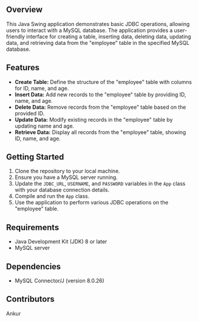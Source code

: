 <!DOCTYPE html>
<html lang="en">
<head>
  <meta charset="UTF-8">
  <meta name="viewport" content="width=device-width, initial-scale=1.0">
  <title>Simple JDBC Operations Application</title>
</head>
<body>

  

  <h2>Overview</h2>

  <p>This Java Swing application demonstrates basic JDBC operations, allowing users to interact with a MySQL database. The application provides a user-friendly interface for creating a table, inserting data, deleting data, updating data, and retrieving data from the "employee" table in the specified MySQL database.</p>

  <h2>Features</h2>

  <ul>
    <li><strong>Create Table:</strong> Define the structure of the "employee" table with columns for ID, name, and age.</li>
    <li><strong>Insert Data:</strong> Add new records to the "employee" table by providing ID, name, and age.</li>
    <li><strong>Delete Data:</strong> Remove records from the "employee" table based on the provided ID.</li>
    <li><strong>Update Data:</strong> Modify existing records in the "employee" table by updating name and age.</li>
    <li><strong>Retrieve Data:</strong> Display all records from the "employee" table, showing ID, name, and age.</li>
  </ul>

  <h2>Getting Started</h2>

  <ol>
    <li>Clone the repository to your local machine.</li>
    <li>Ensure you have a MySQL server running.</li>
    <li>Update the <code>JDBC_URL</code>, <code>USERNAME</code>, and <code>PASSWORD</code> variables in the <code>App</code> class with your database connection details.</li>
    <li>Compile and run the <code>App</code> class.</li>
    <li>Use the application to perform various JDBC operations on the "employee" table.</li>
  </ol>

  <h2>Requirements</h2>

  <ul>
    <li>Java Development Kit (JDK) 8 or later</li>
    <li>MySQL server</li>
  </ul>

  <h2>Dependencies</h2>

  <ul>
    <li>MySQL Connector/J (version 8.0.26)</li>
  </ul>

  <h2>Contributors</h2>

  <p>Ankur</p>


</body>
</html>
